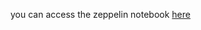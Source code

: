 you can access the zeppelin notebook [here](https://app.zepl.com/viewer/notebooks/bm90ZTovLzIwNTExMjA1MUBrb2NhZWxpLmVkdS50ci84YjY3ZWU5MzdiZmU0Yzg5YTIwYWVkY2Y1ZWI1OTE4YS9ub3RlLmpzb24/)
